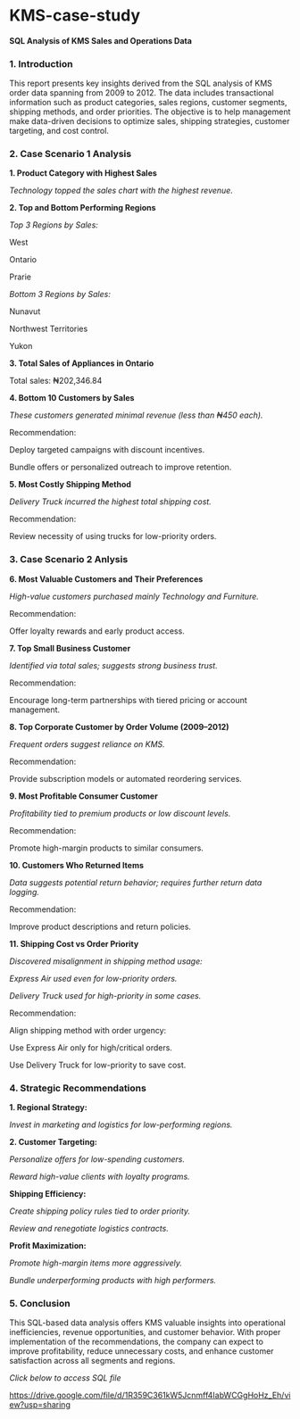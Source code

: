 # KMS-case-study
#### SQL Analysis of KMS Sales and Operations Data


### 1. Introduction

This report presents key insights derived from the SQL analysis of KMS order data spanning from 2009 to 2012. The data includes transactional information such as product categories, sales regions, customer segments, shipping methods, and order priorities. The objective is to help management make data-driven decisions to optimize sales, shipping strategies, customer targeting, and cost control.


### 2. Case Scenario 1 Analysis
**1. Product Category with Highest Sales**

*Technology topped the sales chart with the highest revenue.*


**2. Top and Bottom Performing Regions**

*Top 3 Regions by Sales:*

West

Ontario

Prarie



*Bottom 3 Regions by Sales:*

Nunavut

Northwest Territories

Yukon


**3. Total Sales of Appliances in Ontario**

Total sales: ₦202,346.84




**4. Bottom 10 Customers by Sales**

*These customers generated minimal revenue (less than ₦450 each).*

Recommendation:

Deploy targeted campaigns with discount incentives.

Bundle offers or personalized outreach to improve retention.




**5. Most Costly Shipping Method**

*Delivery Truck incurred the highest total shipping cost.*

Recommendation:

Review necessity of using trucks for low-priority orders.





### 3. Case Scenario 2 Anlysis
**6. Most Valuable Customers and Their Preferences**

*High-value customers purchased mainly Technology and Furniture.*

Recommendation:

Offer loyalty rewards and early product access.



**7. Top Small Business Customer**

*Identified via total sales; suggests strong business trust.*

Recommendation:

Encourage long-term partnerships with tiered pricing or account management.



**8. Top Corporate Customer by Order Volume (2009–2012)**

*Frequent orders suggest reliance on KMS.*

Recommendation:

Provide subscription models or automated reordering services.



**9. Most Profitable Consumer Customer**

*Profitability tied to premium products or low discount levels.*

Recommendation:

Promote high-margin products to similar consumers.


**10. Customers Who Returned Items**

*Data suggests potential return behavior; requires further return data logging.*

Recommendation:

Improve product descriptions and return policies.


**11. Shipping Cost vs Order Priority**

*Discovered misalignment in shipping method usage:*

*Express Air used even for low-priority orders.*

*Delivery Truck used for high-priority in some cases.*

Recommendation:

Align shipping method with order urgency:

Use Express Air only for high/critical orders.

Use Delivery Truck for low-priority to save cost.




### 4. Strategic Recommendations

**1. Regional Strategy:**

*Invest in marketing and logistics for low-performing regions.*


**2. Customer Targeting:**

*Personalize offers for low-spending customers.*

*Reward high-value clients with loyalty programs.*


**Shipping Efficiency:**

*Create shipping policy rules tied to order priority.*

*Review and renegotiate logistics contracts.*


**Profit Maximization:**

*Promote high-margin items more aggressively.*

*Bundle underperforming products with high performers.*




### 5. Conclusion

This SQL-based data analysis offers KMS valuable insights into operational inefficiencies, revenue opportunities, and customer behavior. With proper implementation of the recommendations, the company can expect to improve profitability, reduce unnecessary costs, and enhance customer satisfaction across all segments and regions.





*Click below to access SQL file*

https://drive.google.com/file/d/1R359C361kW5Jcnmff4IabWCGgHoHz_Eh/view?usp=sharing








